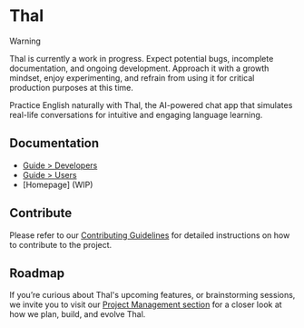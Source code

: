 # Thal

> [!WARNING]
> Thal is currently a work in progress. Expect potential bugs, incomplete documentation, and ongoing development. Approach it with a growth mindset, enjoy experimenting, and refrain from using it for critical production purposes at this time.

Practice English naturally with Thal, the AI-powered chat app that simulates real-life conversations for intuitive and engaging language learning.

## Documentation

- [Guide > Developers](/docs/dev-contributing.md)
- [Guide > Users](/docs/user-contributing.md)
- [Homepage] (WIP)

## Contribute

Please refer to our [Contributing Guidelines](./docs/guides/dev-contributing.md) for detailed instructions on how to contribute to the project.

## Roadmap

If you’re curious about Thal's upcoming features, or brainstorming sessions, we invite you to visit our [Project Management section](./docs/guides/dev-contributing.md#project-management) for a closer look at how we plan, build, and evolve Thal.
